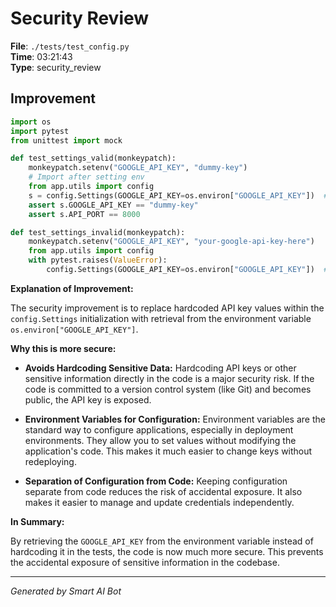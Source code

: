 # Security Review

**File**: `./tests/test_config.py`  
**Time**: 03:21:43  
**Type**: security_review

## Improvement

```python
import os
import pytest
from unittest import mock

def test_settings_valid(monkeypatch):
    monkeypatch.setenv("GOOGLE_API_KEY", "dummy-key")
    # Import after setting env
    from app.utils import config
    s = config.Settings(GOOGLE_API_KEY=os.environ["GOOGLE_API_KEY"])  # Secure: Use environment variable
    assert s.GOOGLE_API_KEY == "dummy-key"
    assert s.API_PORT == 8000

def test_settings_invalid(monkeypatch):
    monkeypatch.setenv("GOOGLE_API_KEY", "your-google-api-key-here")
    from app.utils import config
    with pytest.raises(ValueError):
        config.Settings(GOOGLE_API_KEY=os.environ["GOOGLE_API_KEY"])  # Secure: Use environment variable

```

**Explanation of Improvement:**

The security improvement is to replace hardcoded API key values within the `config.Settings` initialization with retrieval from the environment variable `os.environ["GOOGLE_API_KEY"]`.

**Why this is more secure:**

*   **Avoids Hardcoding Sensitive Data:** Hardcoding API keys or other sensitive information directly in the code is a major security risk.  If the code is committed to a version control system (like Git) and becomes public, the API key is exposed.

*   **Environment Variables for Configuration:**  Environment variables are the standard way to configure applications, especially in deployment environments.  They allow you to set values without modifying the application's code. This makes it much easier to change keys without redeploying.

*   **Separation of Configuration from Code:** Keeping configuration separate from code reduces the risk of accidental exposure.  It also makes it easier to manage and update credentials independently.

**In Summary:**

By retrieving the `GOOGLE_API_KEY` from the environment variable instead of hardcoding it in the tests, the code is now much more secure.  This prevents the accidental exposure of sensitive information in the codebase.

---
*Generated by Smart AI Bot*
